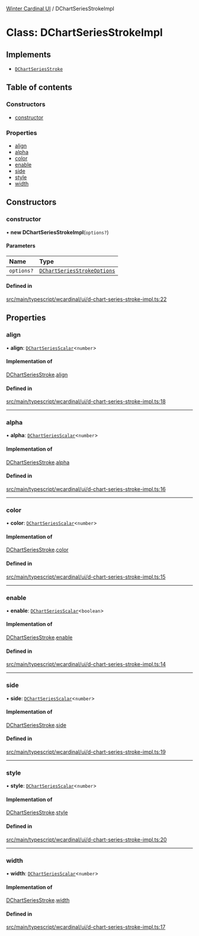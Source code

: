 [Winter Cardinal UI](../README.md) / DChartSeriesStrokeImpl

# Class: DChartSeriesStrokeImpl

## Implements

- [`DChartSeriesStroke`](../interfaces/DChartSeriesStroke.md)

## Table of contents

### Constructors

- [constructor](DChartSeriesStrokeImpl.md#constructor)

### Properties

- [align](DChartSeriesStrokeImpl.md#align)
- [alpha](DChartSeriesStrokeImpl.md#alpha)
- [color](DChartSeriesStrokeImpl.md#color)
- [enable](DChartSeriesStrokeImpl.md#enable)
- [side](DChartSeriesStrokeImpl.md#side)
- [style](DChartSeriesStrokeImpl.md#style)
- [width](DChartSeriesStrokeImpl.md#width)

## Constructors

### constructor

• **new DChartSeriesStrokeImpl**(`options?`)

#### Parameters

| Name | Type |
| :------ | :------ |
| `options?` | [`DChartSeriesStrokeOptions`](../interfaces/DChartSeriesStrokeOptions.md) |

#### Defined in

[src/main/typescript/wcardinal/ui/d-chart-series-stroke-impl.ts:22](https://github.com/winter-cardinal/winter-cardinal-ui/blob/v0.154.0/src/main/typescript/wcardinal/ui/d-chart-series-stroke-impl.ts#L22)

## Properties

### align

• **align**: [`DChartSeriesScalar`](../README.md#dchartseriesscalar)<`number`\>

#### Implementation of

[DChartSeriesStroke](../interfaces/DChartSeriesStroke.md).[align](../interfaces/DChartSeriesStroke.md#align)

#### Defined in

[src/main/typescript/wcardinal/ui/d-chart-series-stroke-impl.ts:18](https://github.com/winter-cardinal/winter-cardinal-ui/blob/v0.154.0/src/main/typescript/wcardinal/ui/d-chart-series-stroke-impl.ts#L18)

___

### alpha

• **alpha**: [`DChartSeriesScalar`](../README.md#dchartseriesscalar)<`number`\>

#### Implementation of

[DChartSeriesStroke](../interfaces/DChartSeriesStroke.md).[alpha](../interfaces/DChartSeriesStroke.md#alpha)

#### Defined in

[src/main/typescript/wcardinal/ui/d-chart-series-stroke-impl.ts:16](https://github.com/winter-cardinal/winter-cardinal-ui/blob/v0.154.0/src/main/typescript/wcardinal/ui/d-chart-series-stroke-impl.ts#L16)

___

### color

• **color**: [`DChartSeriesScalar`](../README.md#dchartseriesscalar)<`number`\>

#### Implementation of

[DChartSeriesStroke](../interfaces/DChartSeriesStroke.md).[color](../interfaces/DChartSeriesStroke.md#color)

#### Defined in

[src/main/typescript/wcardinal/ui/d-chart-series-stroke-impl.ts:15](https://github.com/winter-cardinal/winter-cardinal-ui/blob/v0.154.0/src/main/typescript/wcardinal/ui/d-chart-series-stroke-impl.ts#L15)

___

### enable

• **enable**: [`DChartSeriesScalar`](../README.md#dchartseriesscalar)<`boolean`\>

#### Implementation of

[DChartSeriesStroke](../interfaces/DChartSeriesStroke.md).[enable](../interfaces/DChartSeriesStroke.md#enable)

#### Defined in

[src/main/typescript/wcardinal/ui/d-chart-series-stroke-impl.ts:14](https://github.com/winter-cardinal/winter-cardinal-ui/blob/v0.154.0/src/main/typescript/wcardinal/ui/d-chart-series-stroke-impl.ts#L14)

___

### side

• **side**: [`DChartSeriesScalar`](../README.md#dchartseriesscalar)<`number`\>

#### Implementation of

[DChartSeriesStroke](../interfaces/DChartSeriesStroke.md).[side](../interfaces/DChartSeriesStroke.md#side)

#### Defined in

[src/main/typescript/wcardinal/ui/d-chart-series-stroke-impl.ts:19](https://github.com/winter-cardinal/winter-cardinal-ui/blob/v0.154.0/src/main/typescript/wcardinal/ui/d-chart-series-stroke-impl.ts#L19)

___

### style

• **style**: [`DChartSeriesScalar`](../README.md#dchartseriesscalar)<`number`\>

#### Implementation of

[DChartSeriesStroke](../interfaces/DChartSeriesStroke.md).[style](../interfaces/DChartSeriesStroke.md#style)

#### Defined in

[src/main/typescript/wcardinal/ui/d-chart-series-stroke-impl.ts:20](https://github.com/winter-cardinal/winter-cardinal-ui/blob/v0.154.0/src/main/typescript/wcardinal/ui/d-chart-series-stroke-impl.ts#L20)

___

### width

• **width**: [`DChartSeriesScalar`](../README.md#dchartseriesscalar)<`number`\>

#### Implementation of

[DChartSeriesStroke](../interfaces/DChartSeriesStroke.md).[width](../interfaces/DChartSeriesStroke.md#width)

#### Defined in

[src/main/typescript/wcardinal/ui/d-chart-series-stroke-impl.ts:17](https://github.com/winter-cardinal/winter-cardinal-ui/blob/v0.154.0/src/main/typescript/wcardinal/ui/d-chart-series-stroke-impl.ts#L17)
